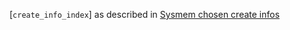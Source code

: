 [`create_info_index`] as described in [Sysmem chosen create infos](https://www.khronos.org/registry/vulkan/specs/1.3-extensions/html/vkspec.html#sysmem-chosen-create-infos)